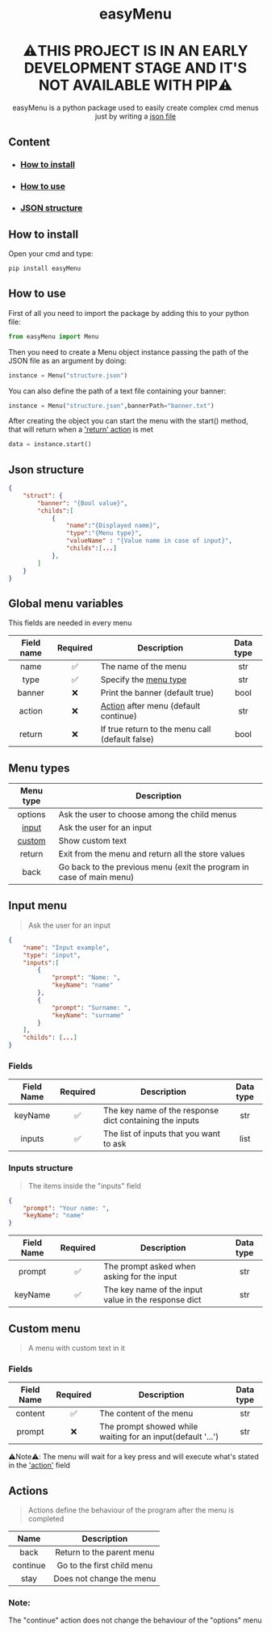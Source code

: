 # <div align="center">easyMenu</div>

# <div align="center">:warning:THIS PROJECT IS IN AN EARLY DEVELOPMENT STAGE AND IT'S NOT AVAILABLE WITH PIP:warning:</div>

<div align="center">easyMenu is a python package used to easily create complex cmd menus just by writing a <a href="#json">json file</a></div>

## Content

- ### <a href="#install">How to install</a>
- ### <a href="#how">How to use</a>
- ### <a href="#json">JSON structure</a>

<div id="install"></div>

## How to install

Open  your cmd and type:

```python
pip install easyMenu
```

<div id="how"></div>

## How to use

First of all you need to import the package by adding this to your python file:

```python
from easyMenu import Menu
```
Then you need to create a Menu object instance passing the path of the JSON file as an argument by doing:

```python
instance = Menu("structure.json")
```

You can also define the path of a text file containing your banner:

```python
instance = Menu("structure.json",bannerPath="banner.txt")
```

After creating the object you can start the menu with the start() method, that will return when a <a href="#actions">'return' action</a> is met

```python
data = instance.start()
```

<div id="json"></div>

## Json structure

```json
{
    "struct": {
        "banner": "{Bool value}",
        "childs":[
            {
                "name":"{Displayed name}",
                "type":"{Menu type}",
                "valueName" : "{Value name in case of input}",
                "childs":[...]
            },
        ]
    }
}
```

## Global menu variables

This fields are needed in every menu 

Field name |Required|Description| Data type
:---------:|:------------:|-----------|:--------:|
name|:white_check_mark:| The name of the menu|str
type|:white_check_mark:|Specify the <a href="#">menu type</a>|str
banner|:x:| Print the banner (default true) | bool
action|:x:|<a href="#actions">Action</a> after menu (default continue)|str
return|:x:|If true return to the menu call (default false)|bool

## Menu types

Menu type |  Description |
:--------:|--------------|
options|Ask the user to choose among the child menus
<a href="#input">input</a>| Ask the user for an input
<a href="#custom">custom</a>|Show custom text
return|Exit from the menu and return all the store values
back| Go back to the previous menu (exit the program in case of main menu)

<a id="input"></a>

## Input menu

> Ask the user for an input

```json
{
    "name": "Input example",
    "type": "input",
    "inputs":[
        {
            "prompt": "Name: ",
            "keyName": "name"
        },
        {
            "prompt": "Surname: ",
            "keyName": "surname"
        }
    ],
    "childs": [...]
}
```

### Fields

Field Name | Required |Description|Data type
:---------:|:--------:|-----------|:----:
keyName| :white_check_mark:|The key name of the response dict containing  the inputs| str
inputs|:white_check_mark:|The list of inputs that you want to ask| list

### Inputs structure
> The items inside the "inputs" field

```json
{
    "prompt": "Your name: ",
    "keyName": "name"
}
```

Field Name | Required |Description|Data type
:---------:|:--------:|-----------|:----:
prompt|:white_check_mark:|The prompt asked when asking for the input| str
keyName|:white_check_mark:|The key name of the input value in the response dict| str

<div id="custom"></div>

## Custom menu

> A menu with custom text in it

### Fields

Field Name | Required |Description|Data type
:---------:|:--------:|-----------|:----:
content|:white_check_mark:|The content of the menu|str
prompt|:x:|The prompt showed while waiting for an input(default '...')|str

:warning:Note:warning:: The menu will wait for a key press and will execute what's stated in the <a href="#actions">'action'</a> field

<div id="actions"></div>

## Actions
> Actions define the behaviour of the program after the menu is completed

Name|Description
:---:|:---------:
back|Return to the parent menu
continue|Go to the first child menu
stay|Does not change the menu

### Note:
The "continue" action does not change the behaviour of the "options" menu

